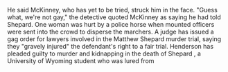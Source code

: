 He said McKinney, who has yet to be tried, struck him in the face.
"Guess what, we're not gay," the detective quoted McKinney as saying he had told Shepard.
One woman was hurt by a police horse when mounted officers were sent into the crowd to disperse the marchers.
A judge has issued a gag order for lawyers involved in the Matthew Shepard murder trial, saying they "gravely injured" the defendant's right to a fair trial.
Henderson has pleaded guilty to murder and kidnapping in the death of Shepard , a University of Wyoming student who was lured from 